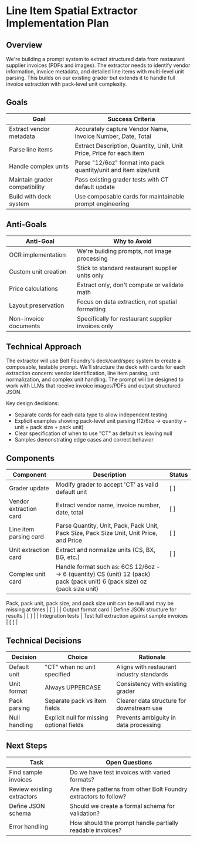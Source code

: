 # Line Item Spatial Extractor Implementation Plan

## Overview

We're building a prompt system to extract structured data from restaurant
supplier invoices (PDFs and images). The extractor needs to identify vendor
information, invoice metadata, and detailed line items with multi-level unit
parsing. This builds on our existing grader but extends it to handle full
invoice extraction with pack-level unit complexity.

## Goals

| Goal                          | Success Criteria                                                     |
| ----------------------------- | -------------------------------------------------------------------- |
| Extract vendor metadata       | Accurately capture Vendor Name, Invoice Number, Date, Total          |
| Parse line items              | Extract Description, Quantity, Unit, Unit Price, Price for each item |
| Handle complex units          | Parse "12/6oz" format into pack quantity/unit and item size/unit     |
| Maintain grader compatibility | Pass existing grader tests with CT default update                    |
| Build with deck system        | Use composable cards for maintainable prompt engineering             |

## Anti-Goals

| Anti-Goal             | Why to Avoid                                       |
| --------------------- | -------------------------------------------------- |
| OCR implementation    | We're building prompts, not image processing       |
| Custom unit creation  | Stick to standard restaurant supplier units only   |
| Price calculations    | Extract only, don't compute or validate math       |
| Layout preservation   | Focus on data extraction, not spatial formatting   |
| Non-invoice documents | Specifically for restaurant supplier invoices only |

## Technical Approach

The extractor will use Bolt Foundry's deck/card/spec system to create a
composable, testable prompt. We'll structure the deck with cards for each
extraction concern: vendor identification, line item parsing, unit
normalization, and complex unit handling. The prompt will be designed to work
with LLMs that receive invoice images/PDFs and output structured JSON.

Key design decisions:

- Separate cards for each data type to allow independent testing
- Explicit examples showing pack-level unit parsing (12/6oz → quantity + unit +
  pack size + pack unit)
- Clear specification of when to use "CT" as default vs leaving null
- Samples demonstrating edge cases and correct behavior

## Components

| Component              | Description                                                                                                               | Status |
| ---------------------- | ------------------------------------------------------------------------------------------------------------------------- | ------ |
| Grader update          | Modify grader to accept 'CT' as valid default unit                                                                        | [ ]    |
| Vendor extraction card | Extract vendor name, invoice number, date, total                                                                          | [ ]    |
| Line item parsing card | Parse Quantity, Unit, Pack, Pack Unit, Pack Size, Pack Size Unit, Unit Price, and Price                                   | [ ]    |
| Unit extraction card   | Extract and normalize units (CS, BX, BG, etc.)                                                                            | [ ]    |
| Complex unit card      | Handle format such as: 6CS 12/6oz --> 6 (quantity) CS (unit) 12 (pack) pack (pack unit) 6 (pack size) oz (pack size unit) |        |

Pack, pack unit, pack size, and pack size unit can be null and may be missing at
times | [ ] | | Output format card | Define JSON structure for results | [ ] | |
Integration tests | Test full extraction against sample invoices | [ ] |

## Technical Decisions

| Decision      | Choice                                    | Rationale                                 |
| ------------- | ----------------------------------------- | ----------------------------------------- |
| Default unit  | "CT" when no unit specified               | Aligns with restaurant industry standards |
| Unit format   | Always UPPERCASE                          | Consistency with existing grader          |
| Pack parsing  | Separate pack vs item fields              | Clearer data structure for downstream use |
| Null handling | Explicit null for missing optional fields | Prevents ambiguity in data processing     |

## Next Steps

| Task                       | Open Questions                                                   |
| -------------------------- | ---------------------------------------------------------------- |
| Find sample invoices       | Do we have test invoices with varied formats?                    |
| Review existing extractors | Are there patterns from other Bolt Foundry extractors to follow? |
| Define JSON schema         | Should we create a formal schema for validation?                 |
| Error handling             | How should the prompt handle partially readable invoices?        |
